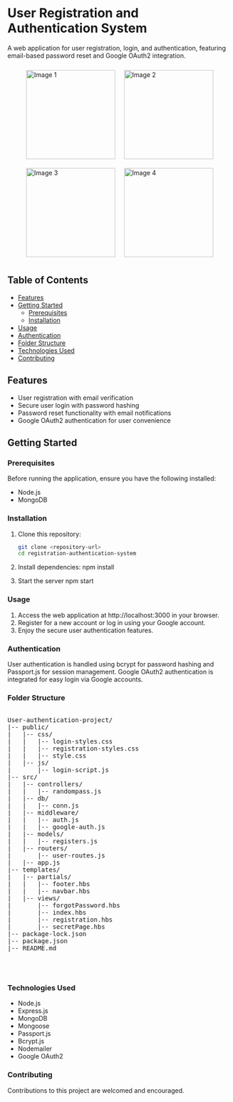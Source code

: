 # User Registration and Authentication System

A web application for user registration, login, and authentication, featuring email-based password reset and Google OAuth2 integration.
<div style="display: flex; flex-wrap: wrap; justify-content: center;">
  <img src="https://github.com/gauravmittal54/User-authentication-project/assets/61792468/8fad7498-8a3e-44a0-884a-6e20fc1b39c0" alt="Image 1" width="200" style="margin: 10px;">
  <img src="https://github.com/gauravmittal54/User-authentication-project/assets/61792468/92e427c9-35dd-41e1-bdfb-452cb88a9e77" alt="Image 2" width="200" style="margin: 10px;">
  <img src="https://github.com/gauravmittal54/User-authentication-project/assets/61792468/083a4154-fd0c-4f19-b8d9-cb6dae1695f7" alt="Image 3" width="200" style="margin: 10px;">
  <img src="https://github.com/gauravmittal54/User-authentication-project/assets/61792468/33af547d-c83e-4herer i have provided diffret images i want athat each image should fit in one row and come sideaysdf8-8b04-79d7831ba700" alt="Image 4" width="200" style="margin: 10px;">
</div>


## Table of Contents
- [Features](#features)
- [Getting Started](#getting-started)
  - [Prerequisites](#prerequisites)
  - [Installation](#installation)
- [Usage](#usage)
- [Authentication](#authentication)
- [Folder Structure](#folder-structure)
- [Technologies Used](#technologies-used)
- [Contributing](#contributing)

## Features

- User registration with email verification
- Secure user login with password hashing
- Password reset functionality with email notifications
- Google OAuth2 authentication for user convenience

## Getting Started

### Prerequisites

Before running the application, ensure you have the following installed:

- Node.js
- MongoDB

### Installation

1. Clone this repository:
   ```bash
   git clone <repository-url>
   cd registration-authentication-system

2. Install dependencies:
   npm install
   
4. Start the server
   npm start

### Usage
1. Access the web application at http://localhost:3000 in your browser.
2. Register for a new account or log in using your Google account.
3. Enjoy the secure user authentication features.

### Authentication
User authentication is handled using bcrypt for password hashing and Passport.js for session management.
Google OAuth2 authentication is integrated for easy login via Google accounts.

### Folder Structure

<pre>

User-authentication-project/
|-- public/
|   |-- css/
|   |   |-- login-styles.css
|   |   |-- registration-styles.css
|   |   |-- style.css
|   |-- js/
|       |-- login-script.js
|-- src/
|   |-- controllers/
|   |   |-- randompass.js
|   |-- db/
|   |   |-- conn.js
|   |-- middleware/
|   |   |-- auth.js
|   |   |-- google-auth.js
|   |-- models/
|   |   |-- registers.js
|   |-- routers/
|       |-- user-routes.js
|   |-- app.js
|-- templates/
|   |-- partials/
|   |   |-- footer.hbs
|   |   |-- navbar.hbs
|   |-- views/
|       |-- forgotPassword.hbs
|       |-- index.hbs
|       |-- registration.hbs
|       |-- secretPage.hbs
|-- package-lock.json
|-- package.json
|-- README.md


  
</pre>

### Technologies Used
 - Node.js
 - Express.js
 - MongoDB
 - Mongoose
 - Passport.js
 - Bcrypt.js
 - Nodemailer
 - Google OAuth2

### Contributing

Contributions to this project are welcomed and encouraged.

